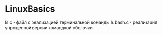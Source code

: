 # LinuxBasics
  
ls.c - файл с реализацией терминальной команды ls
bash.c - реализация упрощенной версии командной оболочки
